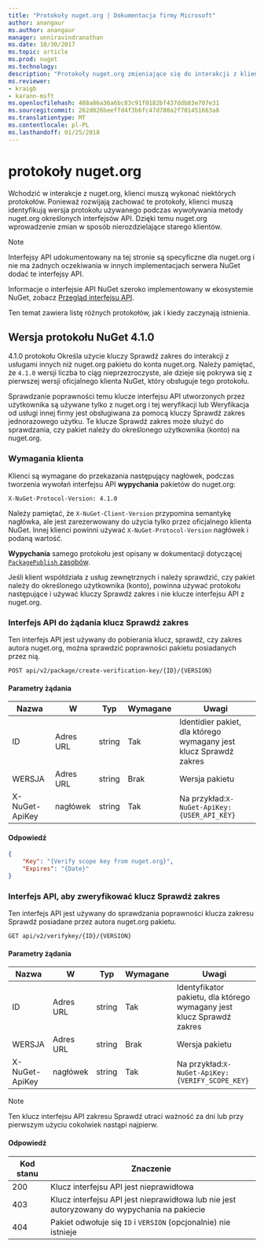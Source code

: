 ```yaml
---
title: "Protokoły nuget.org | Dokumentacja firmy Microsoft"
author: anangaur
ms.author: anangaur
manager: unniravindranathan
ms.date: 10/30/2017
ms.topic: article
ms.prod: nuget
ms.technology: 
description: "Protokoły nuget.org zmieniające się do interakcji z klientów NuGet."
ms.reviewer:
- kraigb
- karann-msft
ms.openlocfilehash: 488a86a36a6bc83c91f0182bf437ddb83e707e31
ms.sourcegitcommit: 262d026beeffd4f3b6fc47d780a2f701451663a8
ms.translationtype: MT
ms.contentlocale: pl-PL
ms.lasthandoff: 01/25/2018
---
```

# <a name="nugetorg-protocols"></a>protokoły nuget.org

Wchodzić w interakcje z nuget.org, klienci muszą wykonać niektórych protokołów. Ponieważ rozwijają zachować te protokoły, klienci muszą identyfikują wersja protokołu używanego podczas wywoływania metody nuget.org określonych interfejsów API. Dzięki temu nuget.org wprowadzenie zmian w sposób nierozdzielające starego klientów.

> [!Note]
> Interfejsy API udokumentowany na tej stronie są specyficzne dla nuget.org i nie ma żadnych oczekiwania w innych implementacjach serwera NuGet dodać te interfejsy API. 

Informacje o interfejsie API NuGet szeroko implementowany w ekosystemie NuGet, zobacz [Przegląd interfejsu API](overview.md).

Ten temat zawiera listę różnych protokołów, jak i kiedy zaczynają istnienia.

## <a name="nuget-protocol-version-410"></a>Wersja protokołu NuGet 4.1.0

4.1.0 protokołu Określa użycie kluczy Sprawdź zakres do interakcji z usługami innych niż nuget.org pakietu do konta nuget.org. Należy pamiętać, że `4.1.0` wersji liczba to ciąg nieprzezroczyste, ale dzieje się pokrywa się z pierwszej wersji oficjalnego klienta NuGet, który obsługuje tego protokołu.

Sprawdzanie poprawności temu klucze interfejsu API utworzonych przez użytkownika są używane tylko z nuget.org i tej weryfikacji lub Weryfikacja od usługi innej firmy jest obsługiwana za pomocą kluczy Sprawdź zakres jednorazowego użytku. Te klucze Sprawdź zakres może służyć do sprawdzania, czy pakiet należy do określonego użytkownika (konto) na nuget.org.

### <a name="client-requirement"></a>Wymagania klienta

Klienci są wymagane do przekazania następujący nagłówek, podczas tworzenia wywołań interfejsu API **wypychania** pakietów do nuget.org:

    X-NuGet-Protocol-Version: 4.1.0

Należy pamiętać, że `X-NuGet-Client-Version` przypomina semantykę nagłówka, ale jest zarezerwowany do użycia tylko przez oficjalnego klienta NuGet. Innej klienci powinni używać `X-NuGet-Protocol-Version` nagłówek i podaną wartość.

**Wypychania** samego protokołu jest opisany w dokumentacji dotyczącej [ `PackagePublish` zasobów](package-publish-resource.md).

Jeśli klient współdziała z usług zewnętrznych i należy sprawdzić, czy pakiet należy do określonego użytkownika (konto), powinna używać protokołu następujące i używać kluczy Sprawdź zakres i nie klucze interfejsu API z nuget.org.

### <a name="api-to-request-a-verify-scope-key"></a>Interfejs API do żądania klucz Sprawdź zakres

Ten interfejs API jest używany do pobierania klucz, sprawdź, czy zakres autora nuget.org, można sprawdzić poprawności pakietu posiadanych przez nią.

    POST api/v2/package/create-verification-key/{ID}/{VERSION}

#### <a name="request-parameters"></a>Parametry żądania

Nazwa           | W     | Typ   | Wymagane | Uwagi
-------------- | ------ | ------ | -------- | -----
ID             | Adres URL    | string | Tak      | Identidier pakiet, dla którego wymagany jest klucz Sprawdź zakres
WERSJA        | Adres URL    | string | Brak       | Wersja pakietu
X-NuGet-ApiKey | nagłówek | string | Tak      | Na przykład:`X-NuGet-ApiKey: {USER_API_KEY}`

#### <a name="response"></a>Odpowiedź

```json
{
    "Key": "{Verify scope key from nuget.org}",
    "Expires": "{Date}"
}
```

### <a name="api-to-verify-the-verify-scope-key"></a>Interfejs API, aby zweryfikować klucz Sprawdź zakres

Ten interfejs API jest używany do sprawdzania poprawności klucza zakresu Sprawdź posiadane przez autora nuget.org pakietu.

    GET api/v2/verifykey/{ID}/{VERSION}

#### <a name="request-parameters"></a>Parametry żądania

Nazwa           | W     | Typ   | Wymagane | Uwagi
-------------  | ------ | ------ | -------- | -----
ID             | Adres URL    | string | Tak      | Identyfikator pakietu, dla którego wymagany jest klucz Sprawdź zakres
WERSJA        | Adres URL    | string | Brak       | Wersja pakietu
X-NuGet-ApiKey | nagłówek | string | Tak      | Na przykład:`X-NuGet-ApiKey: {VERIFY_SCOPE_KEY}`

> [!Note]
> Ten klucz interfejsu API zakresu Sprawdź utraci ważność za dni lub przy pierwszym użyciu cokolwiek nastąpi najpierw.

#### <a name="response"></a>Odpowiedź

Kod stanu | Znaczenie
----------- | -------
200         | Klucz interfejsu API jest nieprawidłowa
403         | Klucz interfejsu API jest nieprawidłowa lub nie jest autoryzowany do wypychania na pakiecie
404         | Pakiet odwołuje się `ID` i `VERSION` (opcjonalnie) nie istnieje
